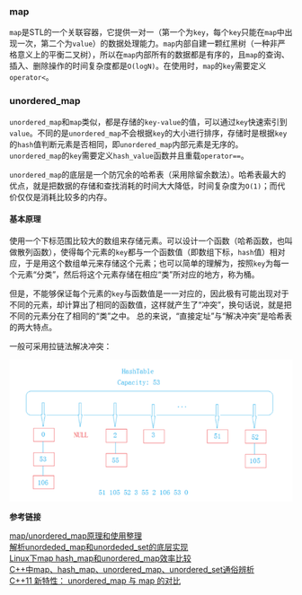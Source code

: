 ### map

`map`是STL的一个关联容器，它提供一对一（第一个为`key`，每个`key`只能在`map`中出现一次，第二个为`value`）的数据处理能力。`map`内部自建一颗红黑树（一种非严格意义上的平衡二叉树），所以在`map`内部所有的数据都是有序的，且`map`的查询、插入、删除操作的时间复杂度都是`O(logN)`。在使用时，`map`的`key`需要定义`operator<`。

### unordered_map

`unordered_map`和`map`类似，都是存储的`key-value`的值，可以通过`key`快速索引到`value`。不同的是`unordered_map`不会根据`key`的大小进行排序，存储时是根据`key`的`hash`值判断元素是否相同，即`unordered_map`内部元素是无序的。`unordered_map`的`key`需要定义`hash_value`函数并且重载`operator==`。

`unordered_map`的底层是一个防冗余的哈希表（采用除留余数法）。哈希表最大的优点，就是把数据的存储和查找消耗的时间大大降低，时间复杂度为`O(1)`；而代价仅仅是消耗比较多的内存。

#### 基本原理

使用一个下标范围比较大的数组来存储元素。可以设计一个函数（哈希函数，也叫做散列函数），使得每个元素的`key`都与一个函数值（即数组下标，`hash`值）相对应，于是用这个数组单元来存储这个元素；也可以简单的理解为，按照`key`为每一个元素“分类”，然后将这个元素存储在相应“类”所对应的地方，称为桶。

但是，不能够保证每个元素的`key`与函数值是一一对应的，因此极有可能出现对于不同的元素，却计算出了相同的函数值，这样就产生了“冲突”，换句话说，就是把不同的元素分在了相同的“类”之中。 总的来说，“直接定址”与“解决冲突”是哈希表的两大特点。

一般可采用拉链法解决冲突：

![](C++%20STL之map与unordered_map/1.png)

**参考链接**

[map/unordered_map原理和使用整理](http://blog.csdn.net/blues1021/article/details/45054159)</br>
[解析unordeded_map和unordeded_set的底层实现](http://blog.csdn.net/turn__back/article/details/56005723)</br>
[Linux下map hash_map和unordered_map效率比较](http://blog.csdn.net/whizchen/article/details/9286557)</br>
[C++中map、hash_map、unordered_map、unordered_set通俗辨析](http://blog.csdn.net/u013195320/article/details/23046305)</br>
[C++11 新特性： unordered_map 与 map 的对比](http://www.cnblogs.com/NeilZhang/p/5724996.html)
